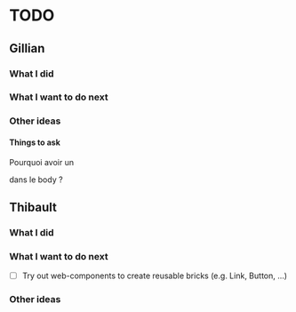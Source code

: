 # TODO

## Gillian

### What I did

### What I want to do next

### Other ideas

#### Things to ask
Pourquoi avoir un <main></main> dans le body ?

## Thibault

### What I did

### What I want to do next
- [ ] Try out web-components to create reusable bricks (e.g. Link, Button, ...)

### Other ideas
